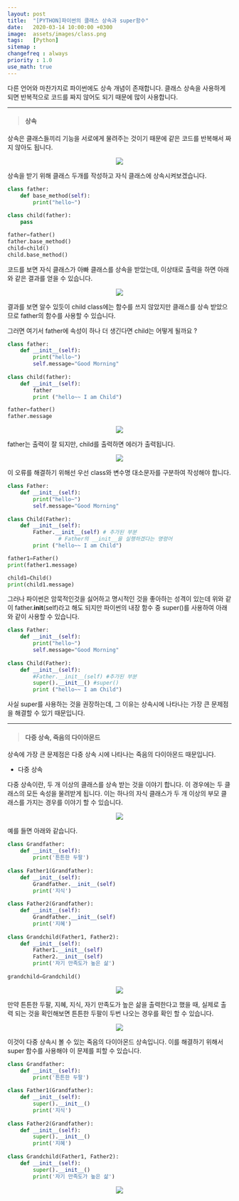 ```yaml
---
layout: post
title:  "[PYTHON]파이썬의 클래스 상속과 super함수"
date:   2020-03-14 10:00:00 +0300
image:  assets/images/class.png
tags:   [Python]
sitemap :
changefreq : always
priority : 1.0
use_math: true
---
```



다른 언어와 마찬가지로 파이썬에도 상속 개념이 존재합니다. 클래스 상속을 사용하게 되면 반복적으로 코드를 짜지 않어도 되기 때문에 많이 사용합니다. 


--------


> #### 상속


상속은 클래스들끼리 기능을 서로에게 물려주는 것이기 때문에 같은 코드를 반복해서 짜지 않아도 됩니다.

<center><img src="../assets//images/class.png" ></center>


상속을 받기 위해 클래스 두개를 작성하고 자식 클래스에 상속시켜보겠습니다.  


```python
class father:
    def base_method(self):
        print("hello~")
        
class child(father):
    pass

father=father()
father.base_method()
child=child()
child.base_method()
```


코드를 보면 자식 클래스가 아빠 클래스를 상속을 받았는데, 이상태로 출력을 하면 아래와 같은 결과를 얻을 수 있습니다. 


<center><img src="../assets//images/class2.png" ></center>

결과를 보면 알수 있듯이 child class에는 함수를 쓰지 않았지만 클래스를 상속 받았으므로 father의 함수를 사용할 수 있습니다. 

그러면 여기서 father에 속성이 하나 더 생긴다면 child는 어떻게 될까요 ? 


```python
class father:
    def __init__(self):
        print("hello~")
        self.message="Good Morning"
        
class child(father):
    def __init__(self):
        father
        print ("hello~~ I am Child")

father=father()
father.message
```

<center><img src="../assets//images/class3.png" ></center>

father는 출력이 잘 되지만, child를 출력하면 에러가 출력됩니다.


<center><img src="../assets//images/class4.png" ></center>


이 오류를 해결하기 위해선 우선 class와 변수명 대소문자를 구분하여 작성해야 합니다. 

```python
class Father:
    def __init__(self):
        print("hello~")
        self.message="Good Morning"
        
class Child(Father):
    def __init__(self):
        Father.__init__(self) # 추가된 부분
                # Father의 __init__을 실행하겠다는 명령어
        print ("hello~~ I am Child")

father1=Father()
print(father1.message)

child1=Child()
print(child1.message)
```

그러나 파이썬은 암묵적인것을 싫어하고 명시적인 것을 좋아하는 성격이 있는데 위와 같이 father.__init__(self)라고 해도 되지만 파이썬의 내장 함수 중 super()를 사용하여 아래와 같이 사용할 수 있습니다. 


```python
class Father:
    def __init__(self):
        print("hello~")
        self.message="Good Morning"
        
class Child(Father):
    def __init__(self):
        #Father.__init__(self) #추가된 부분
        super().__init__() #super()
        print ("hello~~ I am Child")
```

사실 super를 사용하는 것을 권장하는데, 그 이유는 상속시에 나타나는 가장 큰 문제점을 해결할 수 있기 때문입니다. 

-------- 


> #### 다중 상속, 죽음의 다이아몬드

상속에 가장 큰 문제점은 다중 상속 시에 나타나는 죽음의 다이아몬드 때문입니다. 

* 다중 상속

다중 상속이란, 두 개 이상의 클래스를 상속 받는 것을 이야기 합니다. 이 경우에는 두 클래스의 모든 속성을 물려받게 됩니다. 이는 하나의 자식 클래스가 두 개 이상의 부모 클래스를 가지는 경우를 이야기 할 수 있습니다. 


<center><img src="../assets//images/class5.png" ></center>

예를 들면 아래와 같습니다. 


```python
class Grandfather:
    def __init__(self):
        print('튼튼한 두팔')
        
class Father1(Grandfather):
    def __init__(self):
        Grandfather.__init__(self)
        print('지식')
        
class Father2(Grandfather):
    def __init__(self):
        Grandfather.__init__(self)
        print('지혜')
        
class Grandchild(Father1, Father2):
    def __init__(self):
        Father1.__init__(self)
        Father2.__init__(self)
        print('자기 만족도가 높은 삶')
        
grandchild=Grandchild()
```

<center><img src="../assets//images/class7.png" ></center>

만약 튼튼한 두팔, 지혜, 지식, 자기 만족도가 높은 삶을 출력한다고 했을 때, 실제로 출력 되는 것을 확인해보면 튼튼한 두팔이 두번 나오는 경우를 확인 할 수 있습니다. 


<center><img src="../assets//images/class6.png" ></center>

이것이 다중 상속시 볼 수 있는 죽음의 다이아몬드 상속입니다. 이를 해결하기 위해서 super 함수를 사용해야 이 문제를 피할 수 있습니다. 


```python
class Grandfather:
    def __init__(self):
        print('튼튼한 두팔')
        
class Father1(Grandfather):
    def __init__(self):
        super().__init__()
        print('지식') 
        
class Father2(Grandfather):
    def __init__(self):
        super().__init__()
        print('지혜')
        
class Grandchild(Father1, Father2):
    def __init__(self):
        super().__init__()
        print('자기 만족도가 높은 삶')
```


<center><img src="../assets//images/class8.png" ></center>


